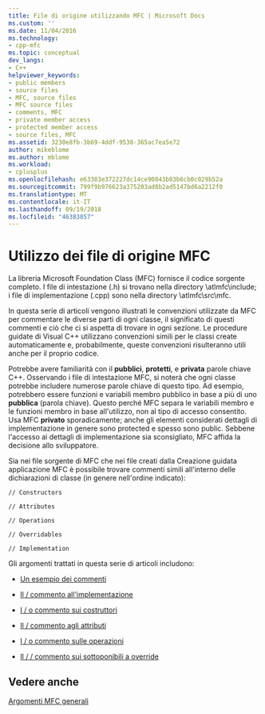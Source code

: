 ```yaml
---
title: File di origine utilizzando MFC | Microsoft Docs
ms.custom: ''
ms.date: 11/04/2016
ms.technology:
- cpp-mfc
ms.topic: conceptual
dev_langs:
- C++
helpviewer_keywords:
- public members
- source files
- MFC, source files
- MFC source files
- comments, MFC
- private member access
- protected member access
- source files, MFC
ms.assetid: 3230e8fb-3b69-4ddf-9538-365ac7ea5e72
author: mikeblome
ms.author: mblome
ms.workload:
- cplusplus
ms.openlocfilehash: e63383e372227dc14ce90843b03b6cb0c029b52a
ms.sourcegitcommit: 799f9b976623a375203ad8b2ad5147bd6a2212f0
ms.translationtype: MT
ms.contentlocale: it-IT
ms.lasthandoff: 09/19/2018
ms.locfileid: "46383857"
---
```

# <a name="using-the-mfc-source-files"></a>Utilizzo dei file di origine MFC

La libreria Microsoft Foundation Class (MFC) fornisce il codice sorgente completo. I file di intestazione (.h) si trovano nella directory \atlmfc\include; i file di implementazione (.cpp) sono nella directory \atlmfc\src\mfc.

In questa serie di articoli vengono illustrati le convenzioni utilizzate da MFC per commentare le diverse parti di ogni classe, il significato di questi commenti e ciò che ci si aspetta di trovare in ogni sezione. Le procedure guidate di Visual C++ utilizzano convenzioni simili per le classi create automaticamente e, probabilmente, queste convenzioni risulteranno utili anche per il proprio codice.

Potrebbe avere familiarità con il **pubblici**, **protetti**, e **privata** parole chiave C++. Osservando i file di intestazione MFC, si noterà che ogni classe potrebbe includere numerose parole chiave di questo tipo. Ad esempio, potrebbero essere funzioni e variabili membro pubblico in base a più di uno **pubblica** (parola chiave). Questo perché MFC separa le variabili membro e le funzioni membro in base all'utilizzo, non al tipo di accesso consentito. Usa MFC **privato** sporadicamente; anche gli elementi considerati dettagli di implementazione in genere sono protected e spesso sono public. Sebbene l'accesso ai dettagli di implementazione sia sconsigliato, MFC affida la decisione allo sviluppatore.

Sia nei file sorgente di MFC che nei file creati dalla Creazione guidata applicazione MFC è possibile trovare commenti simili all'interno delle dichiarazioni di classe (in genere nell'ordine indicato):

`// Constructors`

`// Attributes`

`// Operations`

`// Overridables`

`// Implementation`

Gli argomenti trattati in questa serie di articoli includono:

- [Un esempio dei commenti](../mfc/an-example-of-the-comments.md)

- [Il / commento all'implementazione](../mfc/decrement-implementation-comment.md)

- [I / o commento sui costruttori](../mfc/decrement-constructors-comment.md)

- [Il / commento agli attributi](../mfc/decrement-attributes-comment.md)

- [I / o commento sulle operazioni](../mfc/decrement-operations-comment.md)

- [Il / / commento sui sottoponibili a override](../mfc/decrement-overridables-comment.md)

## <a name="see-also"></a>Vedere anche

[Argomenti MFC generali](../mfc/general-mfc-topics.md)

